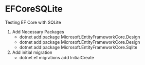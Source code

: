 # EFCoreSQLite
Testing EF Core with SQLite


1. Add Necessary Packages
    - dotnet add package Microsoft.EntityFrameworkCore.Design
    - dotnet add package Microsoft.EntityFrameworkCore.Design
    - dotnet add package Microsoft.EntityFrameworkCore.Sqlite
2. Add initial migration
    - dotnet ef migrations add InitialCreate